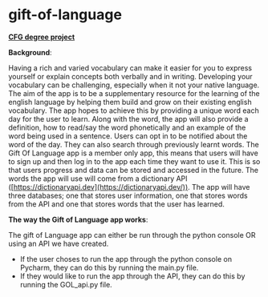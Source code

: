 # gift-of-language
<b><u>CFG degree project</u></b>

<b>Background</b>:

Having a rich and varied vocabulary  can make it easier for you to express yourself or explain concepts both verbally and in writing. Developing your vocabulary can be challenging, especially when it not your native language. The aim of the app is to be a supplementary resource for the learning of the english language by helping them build and grow on their existing english vocabulary. The app hopes to achieve this by providing a unique word each day for the user to learn. Along with the word, the app will also provide a definition, how to read/say the word phonetically and an example of the word being used in a sentence. Users can opt in to be notified about the word of the day. They can also search through previously learnt words. The Gift Of Language app is a member only app, this means that users will have to sign up and then log in to the app each time they want to use it. This is so that users progress and data can be stored and accessed in the future.  The words the app will use will come from a dictionary API ([https://dictionaryapi.dev](https://dictionaryapi.dev/)). The app will have three databases; one that stores user information, one that stores words from the API and one that stores words that the user has learned.

<b>The way the Gift of Language app works</b>:

The gift of Language app can either be run through the python console OR using an API we have created.
- If the user choses to run the app through the python console on Pycharm, they can do this by running the main.py file.
- If they would like to run the app through the API, they can do this by running the GOL_api.py file.
